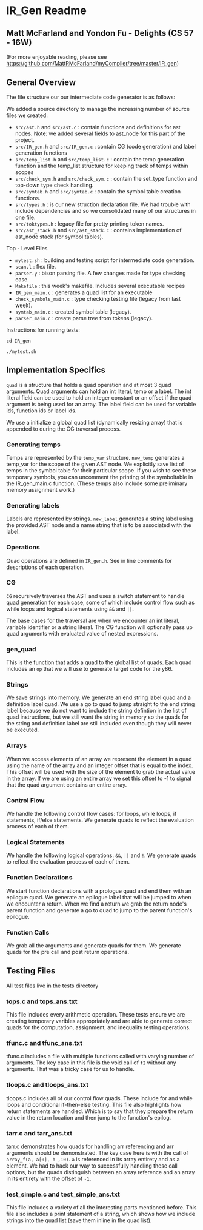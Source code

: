 # IR_Gen Readme
## Matt McFarland and Yondon Fu - Delights (CS 57 - 16W)
(For more enjoyable reading, please see https://github.com/MattRMcFarland/myCompiler/tree/master/IR_gen)

## General Overview
The file structure our our intermediate code generator is as follows:

We added a source directory to manage the increasing number of source files we created:
* `src/ast.h` and `src/ast.c` : contain functions and definitions for ast nodes. Note: we added several fields to ast_node for this part of the project.
* `src/IR_gen.h` and `src/IR_gen.c` : contain CG (code generation) and label generation functions
* `src/temp_list.h` and `src/temp_list.c` : contain the temp generation function and the temp_list structure for keeping track of temps within scopes
* `src/check_sym.h` and `src/check_sym.c` : contain the set_type function and top-down type check handling.
* `src/symtab.h` and `src/symtab.c` : contain the symbol table creation functions.
* `src/types.h` : is our new struction declaration file. We had trouble with include dependencies and so we consolidated many of our structures in one file.
* `src/toktypes.h` : legacy file for pretty printing token names.
* `src/ast_stack.h` and `src/ast_stack.c` : contains implementation of ast_node stack (for symbol tables).

Top - Level Files
* `mytest.sh` : building and testing script for intermediate code generation.
* `scan.l` : flex file.
* `parser.y` : bison parsing file. A few changes made for type checking ease.
* `Makefile` : this week's makefile. Includes several executable recipes
* `IR_gen_main.c` : generates a quad list for an executable
* `check_symbols_main.c` : type checking testing file (legacy from last week).
* `symtab_main.c` : created symbol table (legacy).
* `parser_main.c` : create parse tree from tokens (legacy).

Instructions for running tests:

`cd IR_gen`

`./mytest.sh`

## Implementation Specifics

`quad` is a structure that holds a quad operation and at most 3 quad arguments. Quad arguments can hold an int literal, temp or a label. The int literal field can be used to hold an integer constant or an offset if the quad argument is being used for an array. The label field can be used for variable ids, function ids or label ids.

We use a initialize a global quad list (dynamically resizing array) that is appended to during the CG traversal process.

### Generating temps

Temps are represented by the `temp_var` structure. `new_temp` generates a temp_var for the scope of the given AST node. We explicitly save list of temps in the symbol table for their particular scope. If you wish to see these temporary symbols, you can uncomment the printing of the symboltable in the IR_gen_main.c function. (These temps also include some preliminary memory assignment work.)

### Generating labels

Labels are represented by strings. `new_label` generates a string label using the provided AST node and a name string that is to be associated with the label.

### Operations

Quad operations are defined in `IR_gen.h`. See in line comments for descriptions of each operation.

### CG

`CG` recursively traverses the AST and uses a switch statement to handle quad generation for each case, some of which include control flow such as while loops and logical statements using `&&` and `||`.

The base cases for the traversal are when we encounter an int literal, variable identifier or a string literal. The CG function will optionally pass up quad arguments with evaluated value of nested expressions.

### gen_quad
This is the function that adds a quad to the global list of quads. Each quad includes an `op` that we will use to generate target code for the y86.

### Strings

We save strings into memory. We generate an end string label quad and a definition label quad. We use a go to quad to jump straight to the end string label because we do not want to include the string defintion in the list of quad instructions, but we still want the string in memory so the quads for the string and definition label are still included even though they will never be executed.

### Arrays

When we access elements of an array we represent the element in a quad using the name of the array and an integer offset that is equal to the index. This offset will be used with the size of the element to grab the actual value in the array. If we are using an entire array we set this offset to -1 to signal that the quad argument contains an entire array.

### Control Flow

We handle the following control flow cases: for loops, while loops, if statements, if/else statements. We generate quads to reflect the evaluation process of each of them.

### Logical Statements

We handle the following logical operations: `&&`, `||` and `!`. We generate quads to reflect the evaluation process of each of them. 

### Function Declarations

We start function declarations with a prologue quad and end them with an epilogue quad. We generate an epilogue label that will be jumped to when we encounter a return. When we find a return we grab the return node's parent function and generate a go to quad to jump to the parent function's epilogue.

### Function Calls

We grab all the arguments and generate quads for them. We generate quads for the pre call and post return operations.

## Testing Files
All test files live in the tests directory

### tops.c and tops_ans.txt
This file includes every arithmetic operation. These tests ensure we are creating temporary varibles appropriately and are able to generate correct quads for the computation, assignment, and inequality testing operations. 

### tfunc.c and tfunc_ans.txt
tfunc.c includes a file with multiple functions called with varying number of arguments. The key case in this file is the void call of `f2` without any arguments. That was a tricky case for us to handle.

### tloops.c and tloops_ans.txt
tloops.c includes all of our control flow quads. These include for and while loops and conditional if-then-else testing. This file also highlights how return statements are handled. Which is to say that they prepare the return value in the return location and then jump to the function's epilog.


### tarr.c and tarr_ans.txt
tarr.c demonstrates how quads for handling arr referencing and arr arguments should be demonstrated. The key case here is with the call of `array_f(a, a[0], b ,10)`. `a` is referenced in its array entirety and as a element. We had to hack our way to successfully handling these call options, but the quads distinguish between an array reference and an array in its entirety with the offset of `-1`.

### test_simple.c and test_simple_ans.txt
This file includes a variety of all the interesting parts mentioned before. This file also includes a print statement of a string, which shows how we include strings into the quad list (save them inline in the quad list).




